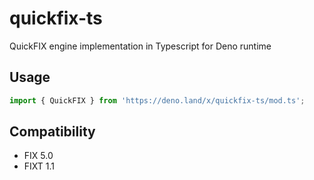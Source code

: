 # quickfix-ts

QuickFIX engine implementation in Typescript for Deno runtime

## Usage

```ts
import { QuickFIX } from 'https://deno.land/x/quickfix-ts/mod.ts';
```

## Compatibility

* FIX 5.0
* FIXT 1.1
